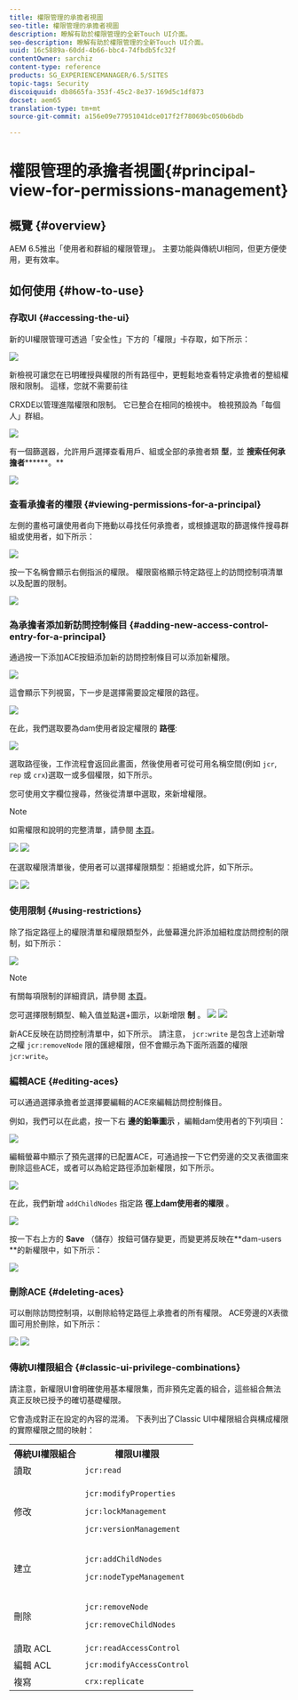 ```yaml
---
title: 權限管理的承擔者視圖
seo-title: 權限管理的承擔者視圖
description: 瞭解有助於權限管理的全新Touch UI介面。
seo-description: 瞭解有助於權限管理的全新Touch UI介面。
uuid: 16c5889a-60dd-4b66-bbc4-74fbdb5fc32f
contentOwner: sarchiz
content-type: reference
products: SG_EXPERIENCEMANAGER/6.5/SITES
topic-tags: Security
discoiquuid: db8665fa-353f-45c2-8e37-169d5c1df873
docset: aem65
translation-type: tm+mt
source-git-commit: a156e09e77951041dce017f2f78069bc050b6bdb

---
```



# 權限管理的承擔者視圖{#principal-view-for-permissions-management}

## 概覽 {#overview}

AEM 6.5推出「使用者和群組的權限管理」。 主要功能與傳統UI相同，但更方便使用，更有效率。

## 如何使用 {#how-to-use}

### 存取UI {#accessing-the-ui}

新的UI權限管理可透過「安全性」下方的「權限」卡存取，如下所示：

![](assets/screen_shot_2019-03-17at63333pm.png)

新檢視可讓您在已明確授與權限的所有路徑中，更輕鬆地查看特定承擔者的整組權限和限制。 這樣，您就不需要前往

CRXDE以管理進階權限和限制。 它已整合在相同的檢視中。 檢視預設為「每個人」群組。

![](assets/unu-1.png)

有一個篩選器，允許用戶選擇查看用戶、組或全部的承擔者類 **型**，並 **搜索任何承擔者********。**

![](assets/image2019-3-20_23-52-51.png)

### 查看承擔者的權限 {#viewing-permissions-for-a-principal}

左側的畫格可讓使用者向下捲動以尋找任何承擔者，或根據選取的篩選條件搜尋群組或使用者，如下所示：

![](assets/doi-1.png)

按一下名稱會顯示右側指派的權限。 權限窗格顯示特定路徑上的訪問控制項清單以及配置的限制。

![](assets/trei-1.png)

### 為承擔者添加新訪問控制條目 {#adding-new-access-control-entry-for-a-principal}

通過按一下添加ACE按鈕添加新的訪問控制條目可以添加新權限。

![](assets/patru.png)

這會顯示下列視窗，下一步是選擇需要設定權限的路徑。

![](assets/cinci-1.png)

在此，我們選取要為dam使用者設定權限的 **路徑**:

![](assets/sase-1.png)

選取路徑後，工作流程會返回此畫面，然後使用者可從可用名稱空間(例如 `jcr`, `rep` 或 `crx`)選取一或多個權限，如下所示。

您可使用文字欄位搜尋，然後從清單中選取，來新增權限。

>[!NOTE]
>
>如需權限和說明的完整清單，請參閱 [本頁](/help/sites-administering/user-group-ac-admin.md#access-right-management)。

![](assets/image2019-3-21_0-5-47.png) ![](assets/image2019-3-21_0-6-53.png)

在選取權限清單後，使用者可以選擇權限類型：拒絕或允許，如下所示。

![](assets/screen_shot_2019-03-17at63938pm.png) ![](assets/screen_shot_2019-03-17at63947pm.png)

### 使用限制 {#using-restrictions}

除了指定路徑上的權限清單和權限類型外，此螢幕還允許添加細粒度訪問控制的限制，如下所示：

![](assets/image2019-3-21_1-4-14.png)

>[!NOTE]
>
>有關每項限制的詳細資訊，請參閱 [本頁](/help/sites-administering/user-group-ac-admin.md#restrictions)。

您可選擇限制類型、輸入值並點選+圖示，以新增限 **制** 。 ![](assets/sapte-1.png) ![](assets/opt-1.png)

新ACE反映在訪問控制清單中，如下所示。 請注意， `jcr:write` 是包含上述新增之權 `jcr:removeNode` 限的匯總權限，但不會顯示為下面所涵蓋的權限 `jcr:write`。

### 編輯ACE {#editing-aces}

可以通過選擇承擔者並選擇要編輯的ACE來編輯訪問控制條目。

例如，我們可以在此處，按一下右 **邊的鉛筆圖示** ，編輯dam使用者的下列項目：

![](assets/image2019-3-21_0-35-39.png)

編輯螢幕中顯示了預先選擇的已配置ACE，可通過按一下它們旁邊的交叉表徵圖來刪除這些ACE，或者可以為給定路徑添加新權限，如下所示。

![](assets/noua-1.png)

在此，我們新增 `addChildNodes` 指定路 **徑上dam使用者的權限** 。

![](assets/image2019-3-21_0-45-35.png)

按一下右上方的 **Save** （儲存）按鈕可儲存變更，而變更將反映在**dam-users **的新權限中，如下所示：

![](assets/zece-1.png)

### 刪除ACE {#deleting-aces}

可以刪除訪問控制項，以刪除給特定路徑上承擔者的所有權限。 ACE旁邊的X表徵圖可用於刪除，如下所示：

![](assets/image2019-3-21_0-53-19.png) ![](assets/unspe.png)

### 傳統UI權限組合 {#classic-ui-privilege-combinations}

請注意，新權限UI會明確使用基本權限集，而非預先定義的組合，這些組合無法真正反映已授予的確切基礎權限。

它會造成對正在設定的內容的混淆。 下表列出了Classic UI中權限組合與構成權限的實際權限之間的映射：

<table>
 <tbody>
  <tr>
   <th>傳統UI權限組合</th>
   <th>權限UI權限</th>
  </tr>
  <tr>
   <td>讀取</td>
   <td><code>jcr:read</code></td>
  </tr>
  <tr>
   <td>修改</td>
   <td><p><code>jcr:modifyProperties</code></p> <p><code>jcr:lockManagement</code></p> <p><code>jcr:versionManagement</code></p> </td>
  </tr>
  <tr>
   <td>建立</td>
   <td><p><code>jcr:addChildNodes</code></p> <p><code>jcr:nodeTypeManagement</code></p> </td>
  </tr>
  <tr>
   <td>刪除</td>
   <td><p><code>jcr:removeNode</code></p> <p><code>jcr:removeChildNodes</code></p> </td>
  </tr>
  <tr>
   <td>讀取 ACL</td>
   <td><code>jcr:readAccessControl</code></td>
  </tr>
  <tr>
   <td>編輯 ACL</td>
   <td><code>jcr:modifyAccessControl</code></td>
  </tr>
  <tr>
   <td>複寫</td>
   <td><code>crx:replicate</code></td>
  </tr>
 </tbody>
</table>

